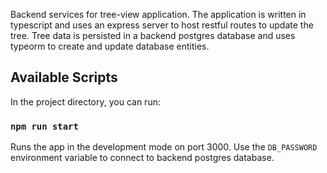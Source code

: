 Backend services for tree-view application.  The application is written in typescript and uses an express server to host restful routes to update the tree.  Tree data is persisted in a backend postgres database and uses typeorm to create and update database entities.

## Available Scripts

In the project directory, you can run:

### `npm run start`

Runs the app in the development mode on port 3000. Use the ```DB_PASSWORD``` environment variable to connect to backend postgres database.